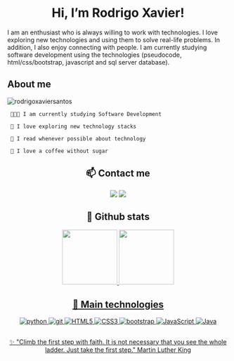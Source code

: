 <h1 align="center"> Hi, I’m Rodrigo Xavier! </h1>


I am an enthusiast who is always willing to work with technologies. I love exploring new technologies and using them to solve real-life problems. In addition, I also enjoy connecting with people. I am currently studying software development using the technologies (pseudocode, html/css/bootstrap, javascript and sql server database). 



<h2> About me </h2><p align="left"> <img src="https://komarev.com/ghpvc/?username=rodrigoxaviersantos&label=Profile%20views&color=0e75b6&style=flat" alt="rodrigoxaviersantos" " /> </p>



<p align="center">

     👨🏾‍💻 I am currently studying Software Development
       
     🧵 I love exploring new technology stacks
     
     📰 I read whenever possible about technology
     
     🍵 I love a coffee without sugar

<p />


<h2 align="center"> 📫 Contact me </h2>

<p align="center">   
  <a href="mailto:rodrigomxsantos@gmail.com" target="_blank"><img src="https://img.shields.io/badge/-Email-0D1117?style=for-the-badge&logo=gmail&logoColor=F0DB4F"></a>
  <a href="https://twitter.com/rxaviersantos/" target="_blank"><img src="https://img.shields.io/badge/Twitter-0D1117?style=for-the-badge&logo=twitter&logoColor=F0DB4F"></a>
</p>

<h2 align="center"> 🚦 Github stats</h2>


<div align="center">
  <a href="https://github.com/rodrigoxaviersantos">
  <img height="125em" src="https://github-readme-stats.vercel.app/api?username=rodrigoxaviersantos&show_icons=true&theme=apprentice&include_all_commits=true&count_private=true"/>
  <img height="125em" src="https://github-readme-stats.vercel.app/api/top-langs/?username=rodrigoxaviersantos&layout=compact&langs_count=7&theme=apprentice"/>
</div>

<h2 align="center">  🧵 Main technologies</h2>  

<div align="center">
     

![python](https://img.shields.io/badge/-python-grey?style=for-the-badge&logo=python&logoColor=white&labelColor=0D1117)
![git](https://img.shields.io/badge/-git-grey?style=for-the-badge&logo=git&logoColor=white&labelColor=0D1117)
![HTML5](https://img.shields.io/badge/html%205-grey?style=for-the-badge&logo=html5&logoColor=white&labelColor=0D1117)
![CSS3](https://img.shields.io/badge/css%203-grey?style=for-the-badge&logo=css3&logoColor=white&labelColor=0D1117)
![bootstrap](https://img.shields.io/badge/-bootstrap-grey?style=for-the-badge&logo=bootstrap&logoColor=white&labelColor=0D1117)
![JavaScript](https://img.shields.io/badge/-JavaScript-grey?style=for-the-badge&logo=javascript&logoColor=white&labelColor=0D1117)
![Java](https://img.shields.io/badge/java-grey.svg?style=for-the-badge&logo=java&logoColor=white&labelColor=0D1117)

  
</div>
  



     

##


##  
## 

<p align="center">
 ✨ "Climb the first step with faith. It is not necessary that you see the whole ladder. Just take the first step."   Martin Luther King   
<p />


  
  
  
  
  
  
  
  
  
  
<!---
rodrigoxaviersantos/rodrigoxaviersantos is a ✨ special ✨ repository because its `README.md` (this file) appears on your GitHub profile.
You can click the Preview link to take a look at your changes.
- 👋 Hi, I’m @rodrigoxaviersantos
- 👀 I’m interested in ...
- 🌱 I’m currently learning ...
- 💞️ I’m looking to collaborate on ...

<p align="center">
🧔🏾‍♂️Personal stuff
<p />

--->
